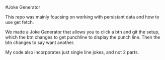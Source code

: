 #Joke Generator

This repo was mainly foucsing on working with persistant data and how to use get fetch.

We made a Joke Generator that allows you to click a btn and git the setup, which the btn changes to get punchline to display the punch line. Then the btn changes to say want another.

My code also incorporates just single line jokes, and not 2 parts.
